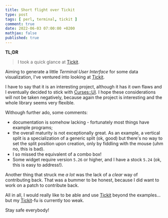 ```yaml
---
title: Short flight over Tickit
type: post
tags: [ perl, terminal, tickit ]
comment: true
date: 2022-06-03 07:00:00 +0200
mathjax: false
published: true
---
```


**TL;DR**

> I took a quick glance at [Tickit][].

Aiming to generate a little *Terminal User Interface* for some data
visualization, I've ventured into looking at [Tickit][].

I have to say that it is an interesting project, although it has it own
flaws and I eventually decided to stick with [Curses::UI][]. I hope
these considerations will not be taken negatively, because again the
project is interesting and the whole library seems very flexible.

Withough further ado, some comments:

- documentation is somehow lacking - fortunately most things have
  example programs;
- the overall maturity is not exceptionally great. As an example, a
  vertical split is a specialization of a generic split (ok, good) but
  there's no way to set the split position upon creation, only by
  fiddling with the mouse (uhm no, this is bad).
- I so missed the equivalent of a combo box!
- Some widget require version `5.26` or higher, and I have a stock
  `5.24` (ok, this is easy to address!).

Another thing that struck me *a lot* was the lack of a *clear* way of
contributing back. That was a bummer to be honest, because I did want to
work on a patch to contribute back.

All in all, I would really like to be able and use [Tickit][] beyond the
examples... but my [Tickit][]-fu is currently too weak.

Stay safe everybody!


[Perl]: https://www.perl.org/
[Tickit]: https://metacpan.org/pod/Tickit
[Curses::UI]: https://metacpan.org/pod/Curses::UI
